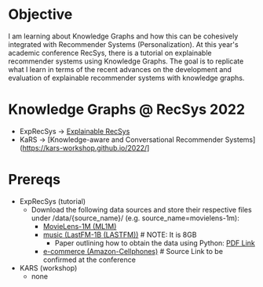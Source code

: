 # Objective
I am learning about Knowledge Graphs and how this can be cohesively integrated with Recommender Systems (Personalization).  At this year's academic conference RecSys, there is a tutorial on explainable recommender systems using Knowledge Graphs.  The goal is to replicate what I learn in terms of the recent advances on the development and evaluation of explainable recommender systems with knowledge graphs.

# Knowledge Graphs @ RecSys 2022
* ExpRecSys -> [Explainable RecSys](https://explainablerecsys.github.io/recsys2022/)
* KaRS -> [Knowledge-aware and Conversational Recommender Systems](https://kars-workshop.github.io/2022/]

# Prereqs
* ExpRecSys (tutorial)
  * Download the following data sources and store their respective files under /data/{source_name}/ (e.g. source_name=movielens-1m):
    * [MovieLens-1M (ML1M)](https://grouplens.org/datasets/movielens/1m/)
    * [music (LastFM-1B (LASTFM))](www.cp.jku.at/datasets/LFM-1b.) # NOTE: It is 8GB
      * Paper outlining how to obtain the data using Python: [PDF Link](http://www.cp.jku.at/people/schedl/Research/Publications/pdf/schedl_icmr_2016.pdf)
    * [e-commerce (Amazon-Cellphones)](https://www.kaggle.com/datasets/grikomsn/amazon-cell-phones-reviews) # Source Link to be confirmed at the conference
* KARS (workshop)
  * none
